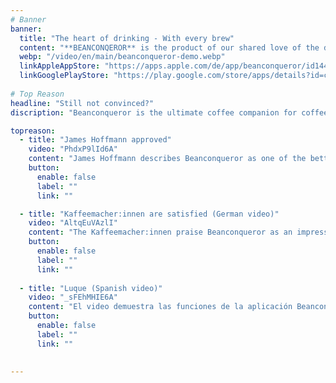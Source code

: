 ```yaml
---
# Banner
banner:
  title: "The heart of drinking - With every brew"
  content: "**BEANCONQEROR** is the product of our shared love of the drink in our cups and in our hearts. Whether you’re just starting out, or are an experienced barista, Beanconqueror will help you get the most out of your coffee."
  webp: "/video/en/main/beanconqueror-demo.webp"
  linkAppleAppStore: "https://apps.apple.com/de/app/beanconqueror/id1445297158"
  linkGooglePlayStore: "https://play.google.com/store/apps/details?id=com.beanconqueror.app"
  
# Top Reason
headline: "Still not convinced?"
discription: "Beanconqueror is the ultimate coffee companion for coffee enthusiasts. Here are some of the top reasons to choose Beanconqueror:"

topreason:
  - title: "James Hoffmann approved"
    video: "PhdxP9lId6A"
    content: "James Hoffmann describes Beanconqueror as one of the better Android apps for tracking and optimizing coffee brews. He highlights that the app is well designed and offers similar features to other leading apps."
    button:
      enable: false
      label: ""
      link: ""

  - title: "Kaffeemacher:innen are satisfied (German video)"
    video: "AltqEuVAzlI"
    content: "The Kaffeemacher:innen praise Beanconqueror as an impressive, versatile, and free app that allows users to save and adjust all relevant parameters for coffee preparation. They highlight its open-source nature, data privacy features, and the ability to customize the app while connecting it to various devices like scales or temperature sensors"
    button:
      enable: false
      label: ""
      link: ""
      
  - title: "Luque (Spanish video)"
    video: "_sFEhMHIE6A"
    content: "El video demuestra las funciones de la aplicación Beanconqueror, mostrando varias pantallas de la app y explicando cómo configurar y rastrear las preparaciones de café. Se muestra la versatilidad de la aplicación para el seguimiento y la optimización de la preparación del café, incluyendo la capacidad de ajustar y monitorear diversos parámetros."
    button:
      enable: false
      label: ""
      link: ""

  
---
```

